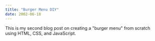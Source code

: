 ```yaml
---
title: "Burger Menu DIY"
date: 2002-06-18
---
```


This is my second blog post on creating a "burger menu" from scratch using HTML, CSS, and JavaScript.
